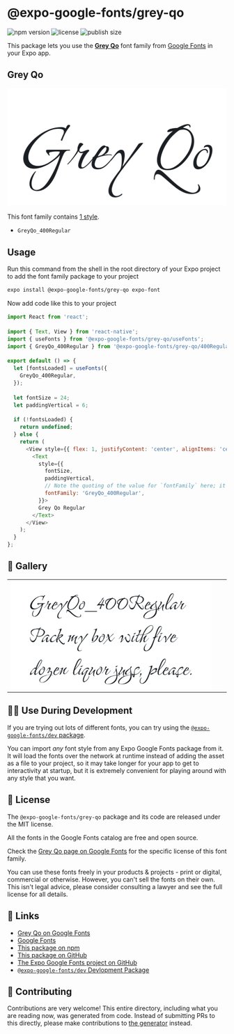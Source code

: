 # @expo-google-fonts/grey-qo

![npm version](https://flat.badgen.net/npm/v/@expo-google-fonts/grey-qo)
![license](https://flat.badgen.net/github/license/expo/google-fonts)
![publish size](https://flat.badgen.net/packagephobia/install/@expo-google-fonts/grey-qo)

This package lets you use the [**Grey Qo**](https://fonts.google.com/specimen/Grey+Qo) font family from [Google Fonts](https://fonts.google.com/) in your Expo app.

## Grey Qo

![Grey Qo](./font-family.png)

This font family contains [1 style](#-gallery).

- `GreyQo_400Regular`

## Usage

Run this command from the shell in the root directory of your Expo project to add the font family package to your project
```sh
expo install @expo-google-fonts/grey-qo expo-font
```

Now add code like this to your project
```js
import React from 'react';

import { Text, View } from 'react-native';
import { useFonts } from '@expo-google-fonts/grey-qo/useFonts';
import { GreyQo_400Regular } from '@expo-google-fonts/grey-qo/400Regular';

export default () => {
  let [fontsLoaded] = useFonts({
    GreyQo_400Regular,
  });

  let fontSize = 24;
  let paddingVertical = 6;

  if (!fontsLoaded) {
    return undefined;
  } else {
    return (
      <View style={{ flex: 1, justifyContent: 'center', alignItems: 'center' }}>
        <Text
          style={{
            fontSize,
            paddingVertical,
            // Note the quoting of the value for `fontFamily` here; it expects a string!
            fontFamily: 'GreyQo_400Regular',
          }}>
          Grey Qo Regular
        </Text>
      </View>
    );
  }
};

```

## 🔡 Gallery


||||
|-|-|-|
|![GreyQo_400Regular](.//400Regular/GreyQo_400Regular.ttf.png)||||


## 👩‍💻 Use During Development

If you are trying out lots of different fonts, you can try using the [`@expo-google-fonts/dev` package](https://github.com/expo/google-fonts/tree/master/font-packages/dev#readme).

You can import *any* font style from any Expo Google Fonts package from it. It will load the fonts
over the network at runtime instead of adding the asset as a file to your project, so it may take longer
for your app to get to interactivity at startup, but it is extremely convenient
for playing around with any style that you want.

## 📖 License

The `@expo-google-fonts/grey-qo` package and its code are released under the MIT license.

All the fonts in the Google Fonts catalog are free and open source.

Check the [Grey Qo page on Google Fonts](https://fonts.google.com/specimen/Grey+Qo) for the specific license of this font family.

You can use these fonts freely in your products & projects - print or digital, commercial or otherwise. However, you can't sell the fonts on their own. This isn't legal advice, please consider consulting a lawyer and see the full license for all details.

## 🔗 Links

- [Grey Qo on Google Fonts](https://fonts.google.com/specimen/Grey+Qo)
- [Google Fonts](https://fonts.google.com/)
- [This package on npm](https://www.npmjs.com/package/@expo-google-fonts/grey-qo)
- [This package on GitHub](https://github.com/expo/google-fonts/tree/master/font-packages/grey-qo)
- [The Expo Google Fonts project on GitHub](https://github.com/expo/google-fonts)
- [`@expo-google-fonts/dev` Devlopment Package](https://github.com/expo/google-fonts/tree/master/font-packages/dev)

## 🤝 Contributing

Contributions are very welcome! This entire directory, including what you are reading now, was generated from code. Instead of submitting PRs to this directly, please make contributions to [the generator](https://github.com/expo/google-fonts/tree/master/packages/generator) instead.
